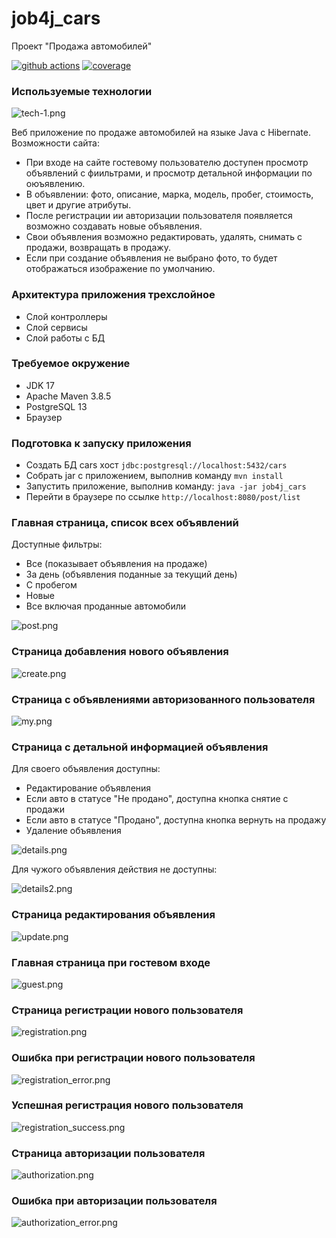 # job4j_cars
Проект "Продажа автомобилей"

[![github actions][actions-image]][actions-url]
[![coverage][codecov-image]][codecov-url]

### Используемые технологии

![tech-1.png](readme/image/tech-1.png)

Веб приложение по продаже автомобилей на языке Java с Hibernate.
Возможности сайта:
- При входе на сайте гостевому пользователю доступен просмотр объявлений с фиильтрами, 
  и  просмотр детальной информации по оюъявлению.
- В объявлении: фото, описание, марка, модель, пробег, стоимость, цвет и другие атрибуты.
- После регистрации ии авторизации пользователя появляется возможно создавать новые объявления.
- Свои объявления возможно редактировать, удалять, снимать с продажи, возвращать в продажу.
- Если при создание объявления не выбрано фото, то будет отображаться изображение по умолчанию.

### Архитектура приложения трехслойное
- Слой контроллеры
- Слой сервисы
- Слой работы с БД

### Требуемое окружение
- JDK 17
- Apache Maven 3.8.5
- PostgreSQL 13
- Браузер

### Подготовка к запуску приложения
- Создать БД cars хост `jdbc:postgresql://localhost:5432/cars`
- Собрать jar с приложением, выполнив команду `mvn install`
- Запустить приложение, выполнив команду: `java -jar job4j_cars`
- Перейти в браузере по ссылке `http://localhost:8080/post/list`

### Главная страница, список всех объявлений
Доступные фильтры:
- Все (показывает объявления на продаже)
- За день (объявления поданные за текущий день)
- С пробегом
- Новые
- Все включая проданные автомобили

![post.png](readme/image/post.png)

### Страница добавления нового объявления
![create.png](readme/image/create.png)

### Страница с объявлениями авторизованного пользователя
![my.png](readme/image/my.png)

### Страница с детальной информацией объявления
Для своего объявления доступны:
- Редактирование объявления
- Если авто в статусе "Не продано", доступна кнопка снятие с продажи
- Если авто в статусе "Продано", доступна кнопка вернуть на продажу
- Удаление объявления

![details.png](readme/image/details.png)

Для чужого объявления действия не доступны:

![details2.png](readme/image/details2.png)

### Страница редактирования объявления
![update.png](readme/image/update.png)

### Главная страница при гостевом входе
![guest.png](readme/image/guest.png)

### Страница регистрации нового пользователя
![registration.png](readme/image/registration.png)

### Ошибка при регистрации нового пользователя
![registration_error.png](readme/image/registration_error.png)

### Успешная регистрация нового пользователя
![registration_success.png](readme/image/registration_success.png)

### Страница авторизации пользователя
![authorization.png](readme/image/authorization.png)

### Ошибка при авторизации пользователя
![authorization_error.png](readme/image/authorization_error.png)

[actions-image]: https://github.com/kamikhaylov/job4j_todo/actions/workflows/maven.yml/badge.svg
[actions-url]: https://github.com/kamikhaylov/job4j_todo/actions/workflows/maven.yml
[codecov-image]: https://codecov.io/gh/kamikhaylov/job4j_cars/graph/badge.svg?token=88F9IMOKGF
[codecov-url]: https://codecov.io/gh/kamikhaylov/job4j_cars